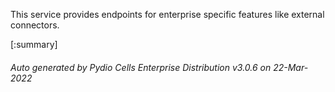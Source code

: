






This service provides endpoints for enterprise specific features like external connectors.

[:summary]

###### Auto generated by Pydio Cells Enterprise Distribution v3.0.6 on 22-Mar-2022
